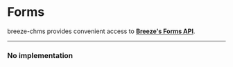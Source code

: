 # Forms

breeze-chms provides convenient access to **[Breeze's Forms API](https://app.breezechms.com/api#Forms)**.

---

### No implementation
